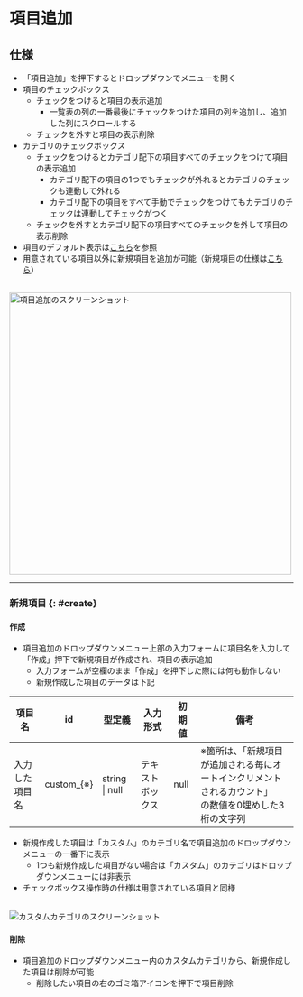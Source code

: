 # 項目追加

## 仕様

- 「項目追加」を押下するとドロップダウンでメニューを開く
- 項目のチェックボックス
    - チェックをつけると項目の表示追加
        - 一覧表の列の一番最後にチェックをつけた項目の列を追加し、追加した列にスクロールする
    - チェックを外すと項目の表示削除
- カテゴリのチェックボックス
    - チェックをつけるとカテゴリ配下の項目すべてのチェックをつけて項目の表示追加
        - カテゴリ配下の項目の1つでもチェックが外れるとカテゴリのチェックも連動して外れる
        - カテゴリ配下の項目をすべて手動でチェックをつけてもカテゴリのチェックは連動してチェックがつく
    - チェックを外すとカテゴリ配下の項目すべてのチェックを外して項目の表示削除
- 項目のデフォルト表示は[こちら](/cases/items)を参照
- 用意されている項目以外に新規項目を追加が可能（新規項目の仕様は[こちら](#create)）

<br>

<img src="/assets/images/cases_add_items.png" alt="項目追加のスクリーンショット" width="500">

---

### 新規項目 {: #create}

#### 作成

- 項目追加のドロップダウンメニュー上部の入力フォームに項目名を入力して「作成」押下で新規項目が作成され、項目の表示追加
    - 入力フォームが空欄のまま「作成」を押下した際には何も動作しない
    - 新規作成した項目のデータは下記

<table>
  <thead>
    <tr>
      <th>項目名</th>
      <th>id</th>
      <th>型定義</th>
      <th>入力形式</th>
      <th>初期値</th>
      <th>備考</th>
    </tr>
  </thead>
  <tbody>
    <tr>
      <td>入力した項目名</td>
      <td>custom_{※}</td>
      <td>string | null</td>
      <td>テキストボックス</td>
      <td>null</td>
      <td>※箇所は、「新規項目が追加される毎にオートインクリメントされるカウント」<br>の数値を0埋めした3桁の文字列</td>
    </tr>
  </tbody>
</table>

- 新規作成した項目は「カスタム」のカテゴリ名で項目追加のドロップダウンメニューの一番下に表示
    - 1つも新規作成した項目がない場合は「カスタム」のカテゴリはドロップダウンメニューには非表示
- チェックボックス操作時の仕様は用意されている項目と同様

<br>

<img src="/assets/images/cases_add_items_custom.png" alt="カスタムカテゴリのスクリーンショット">

#### 削除

- 項目追加のドロップダウンメニュー内のカスタムカテゴリから、新規作成した項目は削除が可能
    - 削除したい項目の右のゴミ箱アイコンを押下で項目削除
